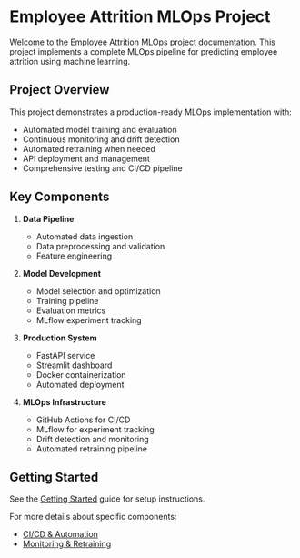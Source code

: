 # Employee Attrition MLOps Project

Welcome to the Employee Attrition MLOps project documentation. This project implements a complete MLOps pipeline for predicting employee attrition using machine learning.

## Project Overview

This project demonstrates a production-ready MLOps implementation with:

- Automated model training and evaluation
- Continuous monitoring and drift detection
- Automated retraining when needed
- API deployment and management
- Comprehensive testing and CI/CD pipeline

## Key Components

1. **Data Pipeline**
   - Automated data ingestion
   - Data preprocessing and validation
   - Feature engineering

2. **Model Development**
   - Model selection and optimization
   - Training pipeline
   - Evaluation metrics
   - MLflow experiment tracking

3. **Production System**
   - FastAPI service
   - Streamlit dashboard
   - Docker containerization
   - Automated deployment

4. **MLOps Infrastructure**
   - GitHub Actions for CI/CD
   - MLflow for experiment tracking
   - Drift detection and monitoring
   - Automated retraining pipeline

## Getting Started

See the [Getting Started](getting_started.md) guide for setup instructions.

For more details about specific components:
- [CI/CD & Automation](ci_cd_automation.md)
- [Monitoring & Retraining](monitoring.md) 